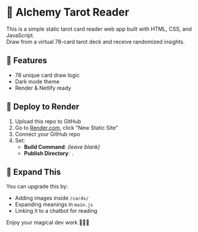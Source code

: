 
# 🔮 Alchemy Tarot Reader

This is a simple static tarot card reader web app built with HTML, CSS, and JavaScript.  
Draw from a virtual 78-card tarot deck and receive randomized insights.

## 🧩 Features
- 78 unique card draw logic
- Dark mode theme
- Render & Netlify ready

## 🚀 Deploy to Render
1. Upload this repo to GitHub
2. Go to [Render.com](https://render.com), click "New Static Site"
3. Connect your GitHub repo
4. Set:
   - **Build Command**: *(leave blank)*
   - **Publish Directory**: `.`

## 🎴 Expand This
You can upgrade this by:
- Adding images inside `/cards/`
- Expanding meanings in `main.js`
- Linking it to a chatbot for reading

Enjoy your magical dev work 🧙‍♂️✨
